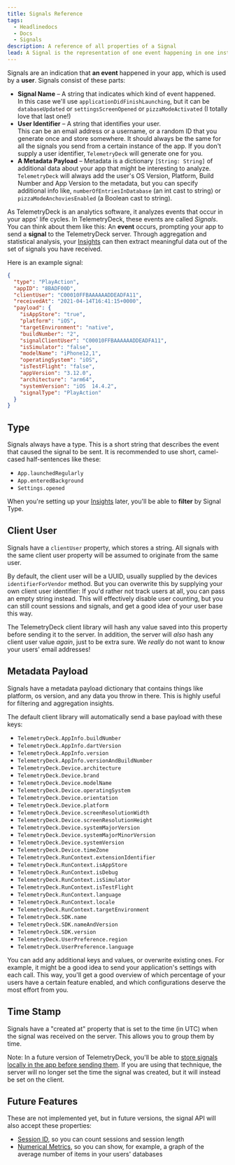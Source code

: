 ```yaml
---
title: Signals Reference
tags:
  - Headlinedocs
  - Docs
  - Signals
description: A reference of all properties of a Signal
lead: A Signal is the representation of one event happening in one instance of your app. Here is an overview of its properties.
---
```


Signals are an indication that **an event** happened in your app, which is used by a **user**. Signals consist of these parts:

- **Signal Name** – A string that indicates which kind of event happened.<br>In this case we'll use `applicationDidFinishLaunching`, but it can be `databaseUpdated` or `settingsScreenOpened` or `pizzaModeActivated` (I totally love that last one!)
- **User Identifier** – A string that identifies your user.<br>This can be an email address or a username, or a random ID that you generate once and store somewhere. It should always be the same for all the signals you send from a certain instance of the app. If you don't supply a user identifier, `TelemetryDeck` will generate one for you.
- **A Metadata Payload** – Metadata is a dictionary `[String: String]` of additional data about your app that might be interesting to analyze.<br>`TelemetryDeck` will always add the user's OS Version, Platform, Build Number and App Version to the metadata, but you can specify additional info like, `numberOfEntriesInDatabase` (an int cast to string) or `pizzaModeAnchoviesEnabled` (a Boolean cast to string).

As TelemetryDeck is an analytics software, it analyzes events that occur in your apps' life cycles. In TelemetryDeck,
these events are called _Signals_. You can think about them like this: An **event** occurs, prompting your app to
send a **signal** to the TelemetryDeck server. Through aggregation and statistical analysis, your
[Insights](/docs/api/insights-reference/) can then extract meaningful data out of the set of signals you have received.

Here is an example signal:

```json
{
  "type": "PlayAction",
  "appID": "8BADF00D",
  "clientUser": "C00010FFBAAAAAADDEADFA11",
  "receivedAt": "2021-04-14T16:41:15+0000",
  "payload": {
    "isAppStore": "true",
    "platform": "iOS",
    "targetEnvironment": "native",
    "buildNumber": "2",
    "signalClientUser": "C00010FFBAAAAAADDEADFA11",
    "isSimulator": "false",
    "modelName": "iPhone12,1",
    "operatingSystem": "iOS",
    "isTestFlight": "false",
    "appVersion": "3.12.0",
    "architecture": "arm64",
    "systemVersion": "iOS  14.4.2",
    "signalType": "PlayAction"
  }
}
```

## Type

Signals always have a type. This is a short string that describes the event that caused the signal to be sent. It is
recommended to use short, camel-cased half-sentences like these:

- `App.launchedRegularly`
- `App.enteredBackground`
- `Settings.opened`

When you're setting up your [Insights](/docs/api/insights-reference/) later, you'll be able to **filter** by Signal Type.

## Client User

Signals have a `clientUser` property, which stores a string. All signals with the same client user property will be
assumed to originate from the same user.

By default, the client user will be a UUID, usually supplied by the devices `identifierForVendor` method. But you can
overwrite this by supplying your own client user identifier: If you'd rather not track users at all, you can pass
an empty string instead. This will effectively disable user counting, but you can still count sessions and signals,
and get a good idea of your user base this way.

The TelemetryDeck client library will hash any value saved into this property before sending it to the server. In
addition, the server will _also_ hash any client user value _again_, just to be extra sure. We _really_ do not want to
know your users' email addresses!

## Metadata Payload

Signals have a metadata payload dictionary that contains things like platform, os version, and any data you throw in
there. This is highly useful for filtering and aggregation insights.

The default client library will automatically send a base payload with these keys:

- `TelemetryDeck.AppInfo.buildNumber`
- `TelemetryDeck.AppInfo.dartVersion`
- `TelemetryDeck.AppInfo.version`
- `TelemetryDeck.AppInfo.versionAndBuildNumber`
- `TelemetryDeck.Device.architecture`
- `TelemetryDeck.Device.brand`
- `TelemetryDeck.Device.modelName`
- `TelemetryDeck.Device.operatingSystem`
- `TelemetryDeck.Device.orientation`
- `TelemetryDeck.Device.platform`
- `TelemetryDeck.Device.screenResolutionWidth`
- `TelemetryDeck.Device.screenResolutionHeight`
- `TelemetryDeck.Device.systemMajorVersion`
- `TelemetryDeck.Device.systemMajorMinorVersion`
- `TelemetryDeck.Device.systemVersion`
- `TelemetryDeck.Device.timeZone`
- `TelemetryDeck.RunContext.extensionIdentifier`
- `TelemetryDeck.RunContext.isAppStore`
- `TelemetryDeck.RunContext.isDebug`
- `TelemetryDeck.RunContext.isSimulator`
- `TelemetryDeck.RunContext.isTestFlight`
- `TelemetryDeck.RunContext.language`
- `TelemetryDeck.RunContext.locale`
- `TelemetryDeck.RunContext.targetEnvironment`
- `TelemetryDeck.SDK.name`
- `TelemetryDeck.SDK.nameAndVersion`
- `TelemetryDeck.SDK.version`
- `TelemetryDeck.UserPreference.region`
- `TelemetryDeck.UserPreference.language`

You can add any additional keys and values, or overwrite existing ones. For example, it might be a good idea to send
your application's settings with each call. This way, you'll get a good overview of which percentage of your users
have a certain feature enabled, and which configurations deserve the most effort from you.

## Time Stamp

Signals have a "created at" property that is set to the time (in UTC) when the signal was received on the server. This
allows you to group them by time.

<div class="alert alert-info" role="alert">
Note: In a future version of TelemetryDeck, you'll be able to <a href="https://github.com/TelemetryDeck/SwiftSDK/issues/19">store signals locally in the app before sending them</a>.
If you are using that technique, the server will no longer set the time the signal was created, but it will instead be
set on the client.
</div>

## Future Features

These are not implemented yet, but in future versions, the signal API will also accept these properties:

- [Session ID](https://github.com/TelemetryDeck/TelemetryViewer/issues/59), so you can count sessions and session length
- [Numerical Metrics](https://github.com/TelemetryDeck/TelemetryViewer/issues/60), so you can show, for example, a graph of the average number of items in your users' databases
